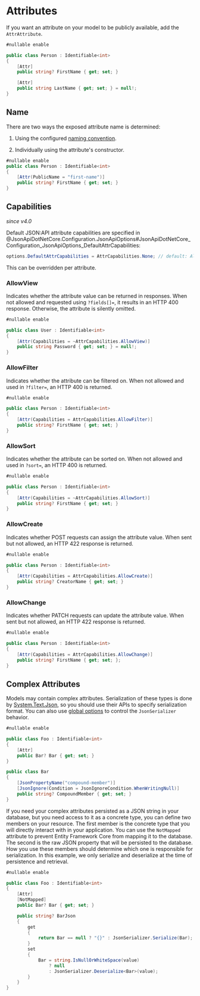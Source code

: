 # Attributes

If you want an attribute on your model to be publicly available, add the `AttrAttribute`.

```c#
#nullable enable

public class Person : Identifiable<int>
{
    [Attr]
    public string? FirstName { get; set; }

    [Attr]
    public string LastName { get; set; } = null!;
}
```

## Name

There are two ways the exposed attribute name is determined:

1. Using the configured [naming convention](~/usage/options.md#customize-serializer-options).

2. Individually using the attribute's constructor.
```c#
#nullable enable
public class Person : Identifiable<int>
{
    [Attr(PublicName = "first-name")]
    public string? FirstName { get; set; }
}
```

## Capabilities

_since v4.0_

Default JSON:API attribute capabilities are specified in @JsonApiDotNetCore.Configuration.JsonApiOptions#JsonApiDotNetCore_Configuration_JsonApiOptions_DefaultAttrCapabilities:

```c#
options.DefaultAttrCapabilities = AttrCapabilities.None; // default: All
```

This can be overridden per attribute.

### AllowView

Indicates whether the attribute value can be returned in responses. When not allowed and requested using `?fields[]=`, it results in an HTTP 400 response.
Otherwise, the attribute is silently omitted.

```c#
#nullable enable

public class User : Identifiable<int>
{
    [Attr(Capabilities = ~AttrCapabilities.AllowView)]
    public string Password { get; set; } = null!;
}
```

### AllowFilter

Indicates whether the attribute can be filtered on. When not allowed and used in `?filter=`, an HTTP 400 is returned.

```c#
#nullable enable

public class Person : Identifiable<int>
{
    [Attr(Capabilities = AttrCapabilities.AllowFilter)]
    public string? FirstName { get; set; }
}
```

### AllowSort

Indicates whether the attribute can be sorted on. When not allowed and used in `?sort=`, an HTTP 400 is returned.

```c#
#nullable enable

public class Person : Identifiable<int>
{
    [Attr(Capabilities = ~AttrCapabilities.AllowSort)]
    public string? FirstName { get; set; }
}
```

### AllowCreate

Indicates whether POST requests can assign the attribute value. When sent but not allowed, an HTTP 422 response is returned.

```c#
#nullable enable

public class Person : Identifiable<int>
{
    [Attr(Capabilities = AttrCapabilities.AllowCreate)]
    public string? CreatorName { get; set; }
}
```

### AllowChange

Indicates whether PATCH requests can update the attribute value. When sent but not allowed, an HTTP 422 response is returned.

```c#
#nullable enable

public class Person : Identifiable<int>
{
    [Attr(Capabilities = AttrCapabilities.AllowChange)]
    public string? FirstName { get; set; };
}
```

## Complex Attributes

Models may contain complex attributes.
Serialization of these types is done by [System.Text.Json](https://www.nuget.org/packages/System.Text.Json),
so you should use their APIs to specify serialization format.
You can also use [global options](~/usage/options.md#customize-serializer-options) to control the `JsonSerializer` behavior.

```c#
#nullable enable

public class Foo : Identifiable<int>
{
    [Attr]
    public Bar? Bar { get; set; }
}

public class Bar
{
    [JsonPropertyName("compound-member")]
    [JsonIgnore(Condition = JsonIgnoreCondition.WhenWritingNull)]
    public string? CompoundMember { get; set; }
}
```

If you need your complex attributes persisted as a
JSON string in your database, but you need access to it as a concrete type, you can define two members on your resource.
The first member is the concrete type that you will directly interact with in your application. You can use the `NotMapped` attribute to prevent Entity Framework Core from mapping it to the database. The second is the raw JSON property that will be persisted to the database. How you use these members should determine which one is responsible for serialization. In this example, we only serialize and deserialize at the time of persistence
and retrieval.

```c#
#nullable enable

public class Foo : Identifiable<int>
{
    [Attr]
    [NotMapped]
    public Bar? Bar { get; set; }

    public string? BarJson
    {
        get
        {
            return Bar == null ? "{}" : JsonSerializer.Serialize(Bar);
        }
        set
        {
            Bar = string.IsNullOrWhiteSpace(value)
                ? null
                : JsonSerializer.Deserialize<Bar>(value);
        }
    }
}
```
